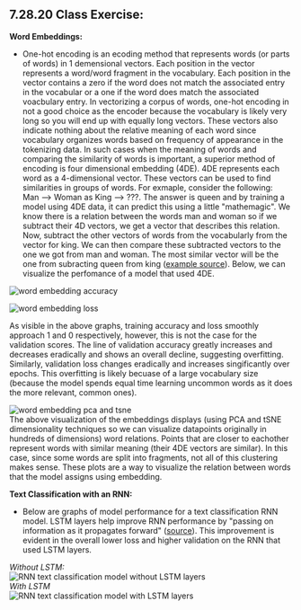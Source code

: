## 7.28.20 Class Exercise:<br/>
**Word Embeddings:**<br/>
-  One-hot encoding is an ecoding method that represents words (or parts of words) in 1 demensional vectors. Each position in the vector represents a word/word fragment in the vocabulary. Each position in the vector contains a zero if the word does not match the associated entry in the vocabular or a one if the word does match the associated voacbulary entry. In vectorizing a corpus of words, one-hot encoding in not a good choice as the encoder because the vocabulary is likely very long so you will end up with equally long vectors. These vectors also indicate nothing about the relative meaning of each word since vocabulary organizes words based on frequency of appearance in the tokenizing data. In such cases when the meaning of words and comparing the similarity of words is important, a superior method of encoding is four dimensional embedding (4DE). 4DE represents each word as a 4-dimensional vector. These vectors can be used to find similarities in groups of words. For exmaple, consider the following:<br/>
Man --> Woman as King --> ???. The answer is queen and by training a model using 4DE data, it can predict this using a little "mathemagic". We know there is a relation between the words man and woman so if we subtract their 4D vectors, we get a vector that describes this relation. Now, subtract the other vectors of words from the vocabularly from the vector for king. We can then compare these subtracted vectors to the one we got from man and woman. The most similar vector will be the one from subracting queen from king ([example source](https://www.youtube.com/watch?v=EEk6OiOOT2c)). Below, we can visualize the perfomance of a model that used 4DE.<br/>

![word embedding accuracy](https://aeraposo.github.io/Data-310-Public-Raposo/word_embedding_accuracy.png)<br/>

![word embedding loss](https://aeraposo.github.io/Data-310-Public-Raposo/word_embedding_loss.png)<br/>

As visible in the above graphs, training accuracy and loss smoothly approach 1 and 0 respectively, however, this is not the case for the validation scores. The line of validation accuracy greatly increases and decreases eradically and shows an overall decline, suggesting overfitting. Similarly, validation loss changes eradically and increases singificantly over epochs. This overfitting is likely becuase of a large vocabulary size (because the model spends equal time learning uncommon words as it does the more relevant, common ones).

![word embedding pca and tsne](https://aeraposo.github.io/Data-310-Public-Raposo/pca_tsne_words.png)<br/>
The above visualization of the embeddings displays (using PCA and tSNE dimensionality techniques so we can visualize datapoints originally in hundreds of dimensions) word relations. Points that are closer to eachother represent words with similar meaning (their 4DE vectors are similar). In this case, since some words are split into fragments, not all of this clustering makes sense. These plots are a way to visualize the relation between words that the model assigns using embedding.<br/>

**Text Classification with an RNN:**<br/>
- Below are graphs of model performance for a text classification RNN model. LSTM layers help improve RNN performance by "passing on information as it propagates forward" ([source](https://towardsdatascience.com/illustrated-guide-to-lstms-and-gru-s-a-step-by-step-explanation-44e9eb85bf21)). This improvement is evident in the overall lower loss and higher validation on the RNN that used LSTM layers.

*Without LSTM:*<br/>
![RNN text classification model without LSTM layers](https://aeraposo.github.io/Data-310-Public-Raposo/RNN_text_class.png)<br/>
*With LSTM*<br/>
![RNN text classification model with LSTM layers](https://aeraposo.github.io/Data-310-Public-Raposo/LSTM_RNN_text_class.png)<br/>
